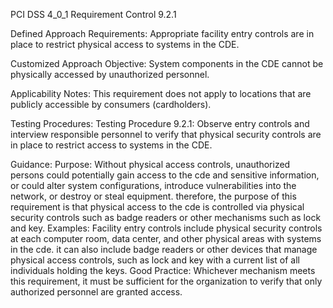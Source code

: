 PCI DSS 4_0_1 Requirement Control 9.2.1

Defined Approach Requirements:
Appropriate facility entry controls are in place to restrict physical access to systems in the CDE.

Customized Approach Objective:
System components in the CDE cannot be physically accessed by unauthorized personnel.

Applicability Notes:
This requirement does not apply to locations that are publicly accessible by consumers (cardholders).

Testing Procedures:
Testing Procedure 9.2.1: Observe entry controls and interview responsible personnel to verify that physical security controls are in place to restrict access to systems in the CDE.

Guidance:
Purpose: Without physical access controls, unauthorized persons could potentially gain access to the cde and sensitive information, or could alter system configurations, introduce vulnerabilities into the network, or destroy or steal equipment. therefore, the purpose of this requirement is that physical access to the cde is controlled via physical security controls such as badge readers or other mechanisms such as lock and key. Examples: Facility entry controls include physical security controls at each computer room, data center, and other physical areas with systems in the cde. it can also include badge readers or other devices that manage physical access controls, such as lock and key with a current list of all individuals holding the keys. Good Practice: Whichever mechanism meets this requirement, it must be sufficient for the organization to verify that only authorized personnel are granted access.